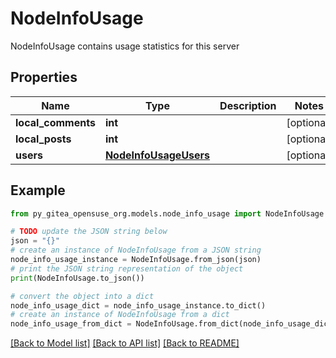 # NodeInfoUsage

NodeInfoUsage contains usage statistics for this server

## Properties

Name | Type | Description | Notes
------------ | ------------- | ------------- | -------------
**local_comments** | **int** |  | [optional] 
**local_posts** | **int** |  | [optional] 
**users** | [**NodeInfoUsageUsers**](NodeInfoUsageUsers.md) |  | [optional] 

## Example

```python
from py_gitea_opensuse_org.models.node_info_usage import NodeInfoUsage

# TODO update the JSON string below
json = "{}"
# create an instance of NodeInfoUsage from a JSON string
node_info_usage_instance = NodeInfoUsage.from_json(json)
# print the JSON string representation of the object
print(NodeInfoUsage.to_json())

# convert the object into a dict
node_info_usage_dict = node_info_usage_instance.to_dict()
# create an instance of NodeInfoUsage from a dict
node_info_usage_from_dict = NodeInfoUsage.from_dict(node_info_usage_dict)
```
[[Back to Model list]](../README.md#documentation-for-models) [[Back to API list]](../README.md#documentation-for-api-endpoints) [[Back to README]](../README.md)


